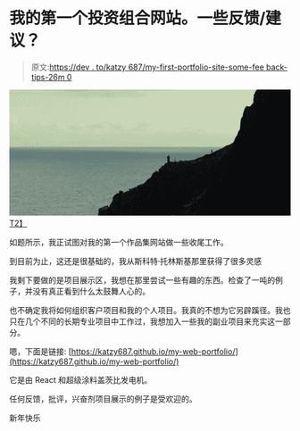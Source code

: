 # 我的第一个投资组合网站。一些反馈/建议？

> 原文:[https://dev . to/katzy 687/my-first-portfolio-site-some-fee back-tips-26m 0](https://dev.to/katzy687/my-first-portfolio-site-some-feeback--tips-26m0)

[![alt text](img/4c254a5b41cb8c5ab45a28553ff9523b.png "training on Ahch-To")T2】](https://res.cloudinary.com/practicaldev/image/fetch/s--2HRPSoYb--/c_limit%2Cf_auto%2Cfl_progressive%2Cq_auto%2Cw_880/https://timedotcom.files.wordpress.com/2017/04/screen-shot-2017-04-14-at-12-24-17-pm.png)

如题所示，我正试图对我的第一个作品集网站做一些收尾工作。

到目前为止，这还是很基础的，我从斯科特·托林斯基那里获得了很多灵感

我剩下要做的是项目展示区，我想在那里尝试一些有趣的东西。检查了一吨的例子，并没有真正看到什么太鼓舞人心的。

也不确定我将如何组织客户项目和我的个人项目。我真的不想为它另辟蹊径。我也只在几个不同的长期专业项目中工作过，我想加入一些我的副业项目来充实这一部分。

嗯，下面是链接:
[https://katzy687.github.io/my-web-portfolio/](https://katzy687.github.io/my-web-portfolio/)

它是由 React 和超级涂料盖茨比发电机。

任何反馈，批评，兴奋剂项目展示的例子是受欢迎的。

新年快乐